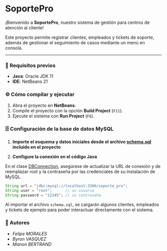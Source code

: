 # SoportePro

¡Bienvenido a **SoportePro**, nuestro sistema de gestión para centros de atención al cliente!  

Este proyecto permite registrar clientes, empleados y tickets de soporte, además de gestionar el seguimiento de casos mediante un menú en consola.

---

### 🚀 Requisitos previos

- **Java**: Oracle JDK 11  
- **IDE**: NetBeans 21  

### ⚙️ Cómo compilar y ejecutar

1. Abra el proyecto en **NetBeans**.  
2. Compile el proyecto con la opción **Build Project** (`F11`).  
3. Ejecute el sistema con **Run Project** (`F6`).

### 🗄️ Configuración de la base de datos MySQL

1. **Importe el esquema y datos iniciales desde el archivo [schema.sql](soporte-pro/resources/schema.sql) incluido en el proyecto**

2. **Configure la conexión en el código Java**

En el clase [DBConnection](soporte-pro/src/main/java/database/DBConnection.java), asegúrese de actualizar la URL de conexión y de reemplazar root y la contraseña por las credenciales de su instalación de MySQL.

```java
String url = "jdbc:mysql://localhost:3306/soporte_pro";
String user = "root";      // su usuario
String password = "12345"; // su contraseña
```

Al importar el archivo `schema.sql`, se cargarán algunos clientes, empleados y tickets de ejemplo para poder interactuar directamente con el sistema. 

### 👥 Autores

- *Felipe MORALES*
- *Byron VASQUEZ*
- *Manon BERTRAND* 
